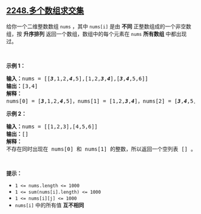 ## [2248.多个数组求交集](https://leetcode.cn/problems/intersection-of-multiple-arrays/)
<p>给你一个二维整数数组 <code>nums</code> ，其中 <code>nums[i]</code> 是由 <strong>不同</strong> 正整数组成的一个非空数组，按 <strong>升序排列</strong> 返回一个数组，数组中的每个元素在 <code>nums</code>&nbsp;<strong>所有数组</strong> 中都出现过。</p>

<p>&nbsp;</p>

<p><strong>示例 1：</strong></p>

<pre>
<strong>输入：</strong>nums = [[<em><strong>3</strong></em>,1,2,<em><strong>4</strong></em>,5],[1,2,<em><strong>3</strong></em>,<em><strong>4</strong></em>],[<em><strong>3</strong></em>,<em><strong>4</strong></em>,5,6]]
<strong>输出：</strong>[3,4]
<strong>解释：</strong>
nums[0] = [<em><strong>3</strong></em>,1,2,<em><strong>4</strong></em>,5]，nums[1] = [1,2,<em><strong>3</strong></em>,<em><strong>4</strong></em>]，nums[2] = [<em><strong>3</strong></em>,<em><strong>4</strong></em>,5,6]，在 nums 中每个数组中都出现的数字是 3 和 4 ，所以返回 [3,4] 。</pre>

<p><strong>示例 2：</strong></p>

<pre>
<strong>输入：</strong>nums = [[1,2,3],[4,5,6]]
<strong>输出：</strong>[]
<strong>解释：</strong>
不存在同时出现在 nums[0] 和 nums[1] 的整数，所以返回一个空列表 [] 。
</pre>

<p>&nbsp;</p>

<p><strong>提示：</strong></p>

<ul>
	<li><code>1 &lt;= nums.length &lt;= 1000</code></li>
	<li><code>1 &lt;= sum(nums[i].length) &lt;= 1000</code></li>
	<li><code>1 &lt;= nums[i][j] &lt;= 1000</code></li>
	<li><code>nums[i]</code> 中的所有值 <strong>互不相同</strong></li>
</ul>
